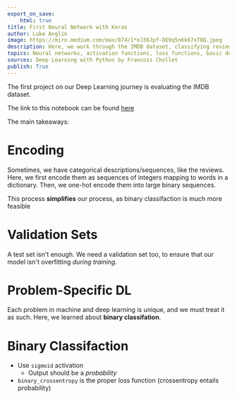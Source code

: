 ```yaml
---
export_on_save:
    html: true
title: First Neural Network with Keras
author: Luke Anglin
image: https://miro.medium.com/max/874/1*eJ36Jpf-DE9q5nKk67xT0Q.jpeg
description: Here, we work through the IMDB dataset, classifying reviews, by training a neural network with Keras.  This follows along with Francois Chollet's <em>Deep Learning with Python</em> book
topics: Neural networks, activation functions, loss functions, basic deep learning
sources: Deep Learning with Python by Francois Chollet 
publish: True
---
```


The first project on our Deep Learning journey is evaluating the IMDB dataset.

The link to this notebook can be found [here](http://localhost:8888/notebooks/categories/MLProjects/Notes/Keras-IMDB.ipynb)

The main takeaways: 

# Encoding 

Sometimes, we have categorical descriptions/sequences, like the reviews.  Here, we first encode them as sequences of integers mapping to words in a dictionary.  Then, we one-hot encode them into large binary sequences.  

This process **simplifies** our process, as binary classifaction is much more feasible 

# Validation Sets

A test set isn't enough.  We need a validation set too, to ensure that our model isn't overfitting *during training*.  

# Problem-Specific DL

Each problem in machine and deep learning is unique, and we must treat it as such.  Here, we learned about **binary classifation**. 

# Binary Classifaction

* Use `sigmoid` activation
    * Output should be a *probability* 
* `binary_crossentropy` is the proper loss function (crossentropy entails probability)
